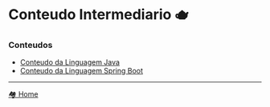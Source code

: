 # Conteudo Intermediario 🫖

### Conteudos

- [Conteudo da Linguagem Java](java/README.md)
- [Conteudo da Linguagem Spring Boot](spring_boot/README.md)

---

[🏘️ Home](./README.md)